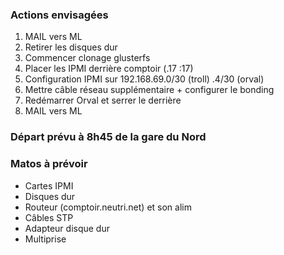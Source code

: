 ### Actions envisagées

   1. MAIL vers ML
   1. Retirer les disques dur
   1. Commencer clonage glusterfs
   1. Placer les IPMI derrière comptoir (.17 :17)
   1. Configuration IPMI sur 192.168.69.0/30 (troll) .4/30 (orval)
   1.  Mettre câble réseau supplémentaire + configurer le bonding
   1. Redémarrer Orval et serrer le derrière
   1. MAIL vers ML

### Départ prévu à 8h45 de la gare du Nord


### Matos à prévoir

- Cartes IPMI
- Disques dur
- Routeur (comptoir.neutri.net) et son alim
- Câbles STP
- Adapteur disque dur
- Multiprise